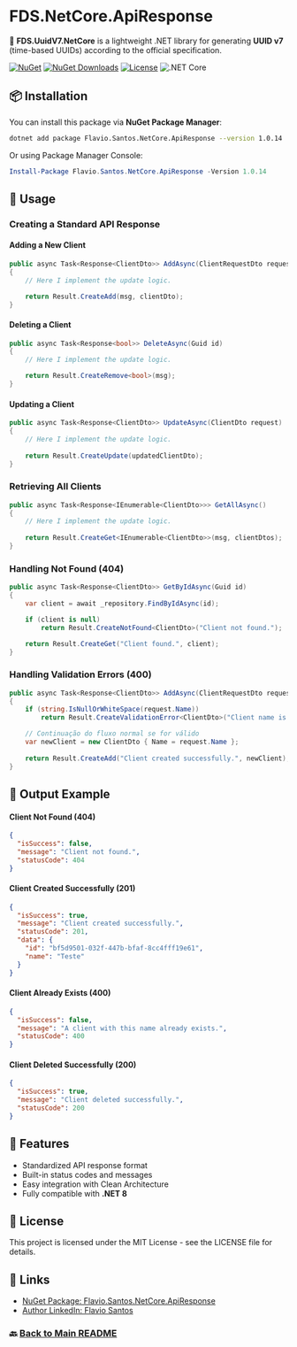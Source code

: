 # FDS.NetCore.ApiResponse

🚀 **FDS.UuidV7.NetCore** is a lightweight .NET library for generating **UUID v7** (time-based UUIDs) according to the official specification.

[![NuGet](https://img.shields.io/nuget/v/Flavio.Santos.NetCore.ApiResponse.svg)](https://www.nuget.org/packages/Flavio.Santos.NetCore.ApiResponse/)
[![NuGet Downloads](https://img.shields.io/nuget/dt/Flavio.Santos.NetCore.ApiResponse.svg)](https://www.nuget.org/packages/Flavio.Santos.NetCore.ApiResponse/)
[![License](https://img.shields.io/badge/license-MIT-blue.svg)](LICENSE)
![.NET Core](https://img.shields.io/badge/.NET%20Core-8.0-blue?logo=dotnet)

## 📦 Installation

You can install this package via **NuGet Package Manager**:

```sh
dotnet add package Flavio.Santos.NetCore.ApiResponse --version 1.0.14
```

Or using Package Manager Console:

```powershell
Install-Package Flavio.Santos.NetCore.ApiResponse -Version 1.0.14
```

## 🚀 Usage

### Creating a Standard API Response

#### Adding a New Client
```csharp
public async Task<Response<ClientDto>> AddAsync(ClientRequestDto request)
{
    // Here I implement the update logic.

    return Result.CreateAdd(msg, clientDto);
}
```

#### Deleting a Client
```csharp
public async Task<Response<bool>> DeleteAsync(Guid id)
{
    // Here I implement the update logic.

    return Result.CreateRemove<bool>(msg);
}
```

#### Updating  a Client
```csharp
public async Task<Response<ClientDto>> UpdateAsync(ClientDto request)
{
    // Here I implement the update logic.
    
    return Result.CreateUpdate(updatedClientDto);   
}
```

### Retrieving All Clients
```csharp
public async Task<Response<IEnumerable<ClientDto>>> GetAllAsync()
{
    // Here I implement the update logic.
    
    return Result.CreateGet<IEnumerable<ClientDto>>(msg, clientDtos);
}
```

###  Handling Not Found (404)
```csharp
public async Task<Response<ClientDto>> GetByIdAsync(Guid id)
{
    var client = await _repository.FindByIdAsync(id);

    if (client is null)
        return Result.CreateNotFound<ClientDto>("Client not found.");

    return Result.CreateGet("Client found.", client);
}
```

### Handling Validation Errors (400)
```csharp
public async Task<Response<ClientDto>> AddAsync(ClientRequestDto request)
{
    if (string.IsNullOrWhiteSpace(request.Name))
        return Result.CreateValidationError<ClientDto>("Client name is required.");

    // Continuação do fluxo normal se for válido
    var newClient = new ClientDto { Name = request.Name };
    
    return Result.CreateAdd("Client created successfully.", newClient);
}
```

## 📌 Output Example

#### Client Not Found (404)
```json
{
  "isSuccess": false,
  "message": "Client not found.",
  "statusCode": 404
}
```

#### Client Created Successfully (201)
```json
{
  "isSuccess": true,
  "message": "Client created successfully.",
  "statusCode": 201,
  "data": {
    "id": "bf5d9501-032f-447b-bfaf-8cc4fff19e61",
    "name": "Teste"
  }
}
```

#### Client Already Exists (400)
```json
{
  "isSuccess": false,
  "message": "A client with this name already exists.",
  "statusCode": 400
}
```

#### Client Deleted Successfully (200)
```json
{
  "isSuccess": true,
  "message": "Client deleted successfully.",
  "statusCode": 200
}
```

## 🎯 Features

- Standardized API response format  
- Built-in status codes and messages  
- Easy integration with Clean Architecture  
- Fully compatible with **.NET 8**  


## 📜 License

This project is licensed under the MIT License - see the LICENSE file for details.

## 🔗 Links

- [NuGet Package: Flavio.Santos.NetCore.ApiResponse](https://www.nuget.org/packages/Flavio.Santos.NetCore.ApiResponse/)  
- [Author LinkedIn: Flavio Santos](https://www.linkedin.com/in/flavio-santos-ti/)

### 🔙 [Back to Main README](../README.md)
